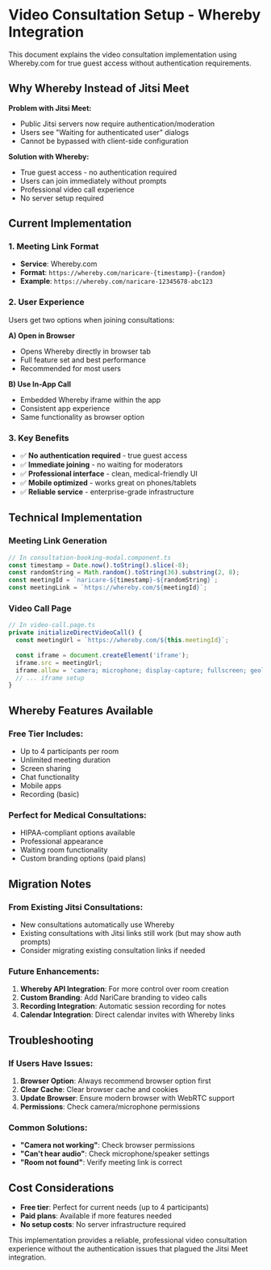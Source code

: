 # Video Consultation Setup - Whereby Integration

This document explains the video consultation implementation using Whereby.com for true guest access without authentication requirements.

## Why Whereby Instead of Jitsi Meet

**Problem with Jitsi Meet:**
- Public Jitsi servers now require authentication/moderation
- Users see "Waiting for authenticated user" dialogs
- Cannot be bypassed with client-side configuration

**Solution with Whereby:**
- True guest access - no authentication required
- Users can join immediately without prompts
- Professional video call experience
- No server setup required

## Current Implementation

### 1. Meeting Link Format
- **Service**: Whereby.com
- **Format**: `https://whereby.com/naricare-{timestamp}-{random}`
- **Example**: `https://whereby.com/naricare-12345678-abc123`

### 2. User Experience
Users get two options when joining consultations:

**A) Open in Browser**
- Opens Whereby directly in browser tab
- Full feature set and best performance
- Recommended for most users

**B) Use In-App Call**
- Embedded Whereby iframe within the app
- Consistent app experience
- Same functionality as browser option

### 3. Key Benefits
- ✅ **No authentication required** - true guest access
- ✅ **Immediate joining** - no waiting for moderators
- ✅ **Professional interface** - clean, medical-friendly UI
- ✅ **Mobile optimized** - works great on phones/tablets
- ✅ **Reliable service** - enterprise-grade infrastructure

## Technical Implementation

### Meeting Link Generation
```typescript
// In consultation-booking-modal.component.ts
const timestamp = Date.now().toString().slice(-8);
const randomString = Math.random().toString(36).substring(2, 8);
const meetingId = `naricare-${timestamp}-${randomString}`;
const meetingLink = `https://whereby.com/${meetingId}`;
```

### Video Call Page
```typescript
// In video-call.page.ts
private initializeDirectVideoCall() {
  const meetingUrl = `https://whereby.com/${this.meetingId}`;
  
  const iframe = document.createElement('iframe');
  iframe.src = meetingUrl;
  iframe.allow = 'camera; microphone; display-capture; fullscreen; geolocation';
  // ... iframe setup
}
```

## Whereby Features Available

### Free Tier Includes:
- Up to 4 participants per room
- Unlimited meeting duration
- Screen sharing
- Chat functionality
- Mobile apps
- Recording (basic)

### Perfect for Medical Consultations:
- HIPAA-compliant options available
- Professional appearance
- Waiting room functionality
- Custom branding options (paid plans)

## Migration Notes

### From Existing Jitsi Consultations:
- New consultations automatically use Whereby
- Existing consultations with Jitsi links still work (but may show auth prompts)
- Consider migrating existing consultation links if needed

### Future Enhancements:
1. **Whereby API Integration**: For more control over room creation
2. **Custom Branding**: Add NariCare branding to video calls
3. **Recording Integration**: Automatic session recording for notes
4. **Calendar Integration**: Direct calendar invites with Whereby links

## Troubleshooting

### If Users Have Issues:
1. **Browser Option**: Always recommend browser option first
2. **Clear Cache**: Clear browser cache and cookies
3. **Update Browser**: Ensure modern browser with WebRTC support
4. **Permissions**: Check camera/microphone permissions

### Common Solutions:
- **"Camera not working"**: Check browser permissions
- **"Can't hear audio"**: Check microphone/speaker settings
- **"Room not found"**: Verify meeting link is correct

## Cost Considerations

- **Free tier**: Perfect for current needs (up to 4 participants)
- **Paid plans**: Available if more features needed
- **No setup costs**: No server infrastructure required

This implementation provides a reliable, professional video consultation experience without the authentication issues that plagued the Jitsi Meet integration.